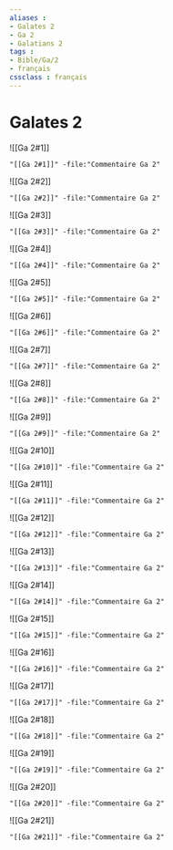 ```yaml
---
aliases : 
- Galates 2
- Ga 2
- Galatians 2
tags : 
- Bible/Ga/2
- français
cssclass : français
---
```


# Galates 2

![[Ga 2#1]]

```query
"[[Ga 2#1]]" -file:"Commentaire Ga 2"
```

![[Ga 2#2]]

```query
"[[Ga 2#2]]" -file:"Commentaire Ga 2"
```

![[Ga 2#3]]

```query
"[[Ga 2#3]]" -file:"Commentaire Ga 2"
```

![[Ga 2#4]]

```query
"[[Ga 2#4]]" -file:"Commentaire Ga 2"
```

![[Ga 2#5]]

```query
"[[Ga 2#5]]" -file:"Commentaire Ga 2"
```

![[Ga 2#6]]

```query
"[[Ga 2#6]]" -file:"Commentaire Ga 2"
```

![[Ga 2#7]]

```query
"[[Ga 2#7]]" -file:"Commentaire Ga 2"
```

![[Ga 2#8]]

```query
"[[Ga 2#8]]" -file:"Commentaire Ga 2"
```

![[Ga 2#9]]

```query
"[[Ga 2#9]]" -file:"Commentaire Ga 2"
```

![[Ga 2#10]]

```query
"[[Ga 2#10]]" -file:"Commentaire Ga 2"
```

![[Ga 2#11]]

```query
"[[Ga 2#11]]" -file:"Commentaire Ga 2"
```

![[Ga 2#12]]

```query
"[[Ga 2#12]]" -file:"Commentaire Ga 2"
```

![[Ga 2#13]]

```query
"[[Ga 2#13]]" -file:"Commentaire Ga 2"
```

![[Ga 2#14]]

```query
"[[Ga 2#14]]" -file:"Commentaire Ga 2"
```

![[Ga 2#15]]

```query
"[[Ga 2#15]]" -file:"Commentaire Ga 2"
```

![[Ga 2#16]]

```query
"[[Ga 2#16]]" -file:"Commentaire Ga 2"
```

![[Ga 2#17]]

```query
"[[Ga 2#17]]" -file:"Commentaire Ga 2"
```

![[Ga 2#18]]

```query
"[[Ga 2#18]]" -file:"Commentaire Ga 2"
```

![[Ga 2#19]]

```query
"[[Ga 2#19]]" -file:"Commentaire Ga 2"
```

![[Ga 2#20]]

```query
"[[Ga 2#20]]" -file:"Commentaire Ga 2"
```

![[Ga 2#21]]

```query
"[[Ga 2#21]]" -file:"Commentaire Ga 2"
```

